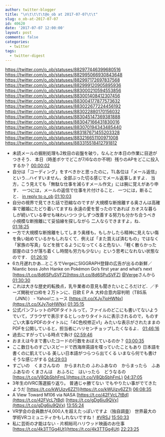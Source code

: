 ```yaml
---
author: twitter-blogger
title: "\n\t\t\t\t@o_ob at 2017-07-07\t\t"
slug: o_ob-at-2017-07-07
id: 40620
date: '2017-07-07 12:00:00'
layout: post
comments: false
categories:
  - twitter
tags:
  - twitter-digest
---
```


https://twitter.com/o_ob/statuses/882977446399680516 https://twitter.com/o_ob/statuses/882995066930843648 https://twitter.com/o_ob/statuses/882997172697837568 https://twitter.com/o_ob/statuses/882999120905895936 https://twitter.com/o_ob/statuses/883000210594553856 https://twitter.com/o_ob/statuses/883001408412307456 https://twitter.com/o_ob/statuses/883004177877573632 https://twitter.com/o_ob/statuses/883022677224456192 https://twitter.com/o_ob/statuses/883022880170156032 https://twitter.com/o_ob/statuses/883045147369381888 https://twitter.com/o_ob/statuses/883047166431830016 https://twitter.com/o_ob/statuses/883070194343485440 https://twitter.com/o_ob/statuses/883187671455203328 https://twitter.com/o_ob/statuses/883216651100971008 https://twitter.com/o_ob/statuses/883315518412791812  

*   未読メールの掘削処理も2枚目の岩盤を破り，なんとか本日の作業に目途がつきそう． 本日（時差ボケでどこが7/6なのか不明）残りのAPをどこに投入するか？ [00:00:02](https://twitter.com/o_ob/statuses/882977446399680516)
*   自分は「コーディング」をすべきかと思ったのに，TL各位は「メール返信」という…ハイすいません，全部ぶった切る感じでメール返事しますよ． 当方，こう見えても「無駄な仕事を減らすメール作文」には腕に覚えがあり申す． 一つには，メールの返信で仕事を片付けること． 一つには，断ること． [in reply to o_ob](https://twitter.com/o_ob/statuses/882977446399680516) [01:10:03](https://twitter.com/o_ob/statuses/882995066930843648)
*   自分の視界で見てきた話で恐縮なのですが 大規模な断捨離する奥さんは高確率で離婚にたどり着いてますね 永遠の愛を誓ったのであれば カオスな暮らしが続いている幸せも味わいつつ 少しずつ改善する努力も分かち合うべき 小規模な断捨離にて妥協線を探しながら 二人ならできますよ，ね． [01:18:25](https://twitter.com/o_ob/statuses/882997172697837568)
*   一方で大規模な断捨離をしてしまう奥様も，もしかしたら精神に見えない傷を負い始めているかもしれなくて．例えば「また買えば済むもの」ではなく「家族の写真」などを捨てるようになってくると危ない．「軽く散らかった部屋のほうが落ち着くし時間も労力も少ない」という思考になれない状態なのです． [01:26:10](https://twitter.com/o_ob/statuses/882999120905895936)
*   6カ月遅れかあ…ところでVergeにSIGGRAPH登録の広告が出るの新鮮／Niantic boss John Hanke on Pokémon Go’s first year and what’s next [https://t.co/8d6SPuSVFZ](https://t.co/8d6SPuSVFZ) [@Verge](https://twitter.com/Verge)さんから [01:30:30](https://twitter.com/o_ob/statuses/883000210594553856)
*   これは大きな歴史的転換点，乳牛業者の意見も聞きたいところだけど．／チーズ関税ゼロ枠を２万トンに、日欧ＥＰＡ 大枠合意内容判明（TBS系（JNN）） - Yahoo!ニュース [https://t.co/XJy7ioHWNx](https://t.co/XJy7ioHWNx) [01:35:15](https://twitter.com/o_ob/statuses/883001408412307456)
*   公式パンフレットのPDFタイトルって，ファイルのどこにも書いてないようでいて，ブラウザで表示するとしっかりタイトルに表示されるので，ものすごい大事なPDFのタイトルに「4C色校修正v1」みたいな表示がされたままのPDFを公開していると，担当者にハリセンチョップしたくなるよ． [01:46:16](https://twitter.com/o_ob/statuses/883004177877573632)
*   過去にすがっている時点で負け [02:59:46](https://twitter.com/o_ob/statuses/883022677224456192)
*   おまえは今まで書いたコードの行数をおぼえているのか？ [03:00:35](https://twitter.com/o_ob/statuses/883022880170156032)
*   ここ数日ものすごいスピードで西海岸英語を喋っていたこともあり 日本語を書くのに飢えている 美しい日本語がつらつら出てくる いまなら何でも書けそうな感じがする [04:29:03](https://twitter.com/o_ob/statuses/883045147369381888)
*   すごいの　くまさんなの　からまれたの ふわふあなの　からまったら　ふあふあなの くまさんは　おふろに　はいったら　どうなるの [https://t.co/V8QbSbhFmL](https://t.co/V8QbSbhFmL) [04:37:05](https://twitter.com/o_ob/statuses/883047166431830016)
*   3年生のIVRC落選振り返り。 普通じゃ勝てない でもやりたい事がでてきたようだ [https://t.co/kWUizv6ZZ1](https://t.co/kWUizv6ZZ1) [06:08:35](https://twitter.com/o_ob/statuses/883070194343485440)
*   A View Toward M106 via NASA [https://t.co/42FVcL7tBd](https://t.co/42FVcL7tBd) [https://t.co/gDg6iu9QVx](https://t.co/gDg6iu9QVx) [13:55:24](https://twitter.com/o_ob/statuses/883187671455203328)
*   VR学会の会員数が4,000人を超えたっぽいですよ（独自調査） 世界最大の学術VRコミュニティかもしれないですね！ [#VRSJ](https://twitter.com/search?q=%23VRSJ&src=hash) [15:50:33](https://twitter.com/o_ob/statuses/883216651100971008)
*   私に芸術の才能はない - 片桐裕司ハリウッド映画のお仕事 [https://t.co/4k3TTGg4Ut](https://t.co/4k3TTGg4Ut) [22:23:25](https://twitter.com/o_ob/statuses/883315518412791812)